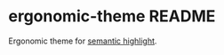 # ergonomic-theme README

Ergonomic theme for [semantic highlight](https://code.visualstudio.com/api/language-extensions/semantic-highlight-guide).

